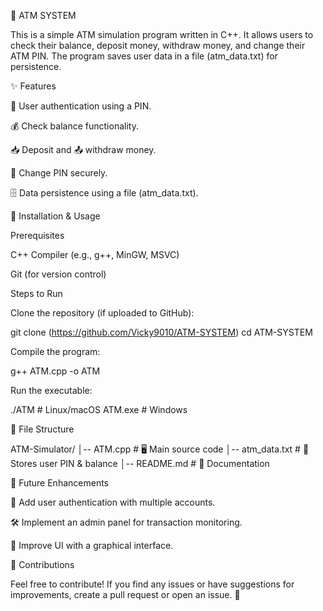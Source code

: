 🏧 ATM SYSTEM

This is a simple ATM simulation program written in C++. It allows users to check their balance, deposit money, withdraw money, and change their ATM PIN. The program saves user data in a file (atm_data.txt) for persistence.

✨ Features

🔑 User authentication using a PIN.

💰 Check balance functionality.

📥 Deposit and 📤 withdraw money.

🔄 Change PIN securely.

🗄️ Data persistence using a file (atm_data.txt).

🚀 Installation & Usage

Prerequisites

C++ Compiler (e.g., g++, MinGW, MSVC)

Git (for version control)

Steps to Run

Clone the repository (if uploaded to GitHub):

git clone (https://github.com/Vicky9010/ATM-SYSTEM)
cd ATM-SYSTEM

Compile the program:

g++ ATM.cpp -o ATM

Run the executable:

./ATM  # Linux/macOS
ATM.exe  # Windows


📂 File Structure

ATM-Simulator/
│-- ATM.cpp           # 🖥️ Main source code
│-- atm_data.txt      # 📄 Stores user PIN & balance
│-- README.md         # 📘 Documentation

🔮 Future Enhancements

🔄 Add user authentication with multiple accounts.

🛠️ Implement an admin panel for transaction monitoring.

🎨 Improve UI with a graphical interface.

🤝 Contributions

Feel free to contribute! If you find any issues or have suggestions for improvements, create a pull request or open an issue. 🚀
